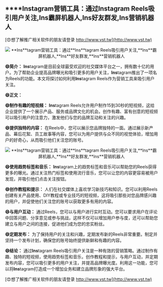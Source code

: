 ## ****Ins**tagram营销工具：通过**Ins**tagram Reels吸引用户关注,**Ins**霸屏机器人,**Ins**好友群发,**Ins**营销机器人**

[😍想了解推广相关软件的朋友请登录 http://www.vst.tw](http://www.vst.tw)

 <center><img src="https://vst.tw/MP4/tuiguang/png/6.png" alt="**Ins**tagram营销工具：通过**Ins**tagram Reels吸引用户关注,**Ins**霸屏机器人,**Ins**好友群发,**Ins**营销机器人"></center>

**😄简介：**
**Ins**tagram是目前全球最受欢迎的社交媒体平台之一，拥有数十亿的用户。为了帮助企业提高品牌曝光和吸引更多的用户关注，**Ins**tagram推出了一项名为Reels的功能。本文将探讨如何利用**Ins**tagram Reels作为营销工具来吸引用户关注。

**😄正文：**

**😄制作有趣的短视频：**
**Ins**tagram Reels允许用户制作15到30秒的短视频，这给企业提供了一个展示产品、服务或品牌文化的机会。创作有趣、富有创意的短视频可以吸引用户的注意力，激发他们与您的品牌互动和关注的兴趣。

**😄提供独特的内容：**
在Reels中，您可以展示您品牌独特的一面。通过展示新产品、幕后花絮、员工故事等内容，您可以为用户提供与众不同的视觉体验，增加用户的好奇心，从而吸引他们关注您的账号。

 <center><img src="https://vst.tw/MP4/tuiguang/png/6.png" alt="**Ins**tagram营销工具：通过**Ins**tagram Reels吸引用户关注,**Ins**霸屏机器人,**Ins**好友群发,**Ins**营销机器人"></center>

**😄使用趋势标签和音乐：**
**Ins**tagram上的趋势标签和音乐可以帮助您的Reels获得更多的曝光。通过关注热门标签和使用流行音乐，您可以让您的内容更容易被用户发现，并吸引他们点击关注按钮。

**😄创作教程和提示：**
人们在社交媒体上喜欢学习新技巧和知识。您可以利用Reels创建有关产品使用、DIY教程或专业技巧的短视频，这将吸引那些对您品牌感兴趣的用户，并促使他们关注您的账号以获取更多有用的内容。

**😄与用户互动：**
通过Reels，您可以与用户进行实时互动。您可以要求用户在评论中回答问题、分享意见或参与挑战，这样不仅可以增加用户参与度，还可以帮助您建立与用户之间的连接，促进他们成为您的忠实粉丝。

**😄定期发布：**
为了保持用户的关注和兴趣，定期发布新的Reels非常重要。制定并坚持一个发布计划，确保您的账号始终提供新鲜和有趣的内容。

**😄结论：**
通过**Ins**tagram Reels吸引用户关注是一种有效的营销策略。通过制作有趣、独特的短视频，使用趋势标签和音乐，创作教程和提示，与用户互动，并定期发布内容，您可以吸引更多的用户关注，并提高品牌曝光度。利用这一功能，您可以将**Ins**tagram打造成一个增加业务和建立品牌形象的强大平台。

[😍想了解推广相关软件的朋友请登录 http://www.vst.tw](http://www.vst.tw)



